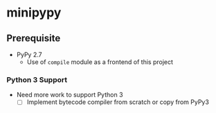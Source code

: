 # minipypy

## Prerequisite

- PyPy 2.7
  - Use of `compile` module as a frontend of this project

### Python 3 Support

- Need more work to support Python 3
  - [ ] Implement bytecode compiler from scratch or copy from PyPy3
